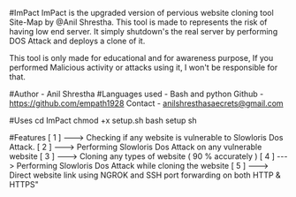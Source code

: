 #ImPact
ImPact is the upgraded version of pervious website cloning tool Site-Map by @Anil Shrestha. This tool is made to represents the risk of having low end server. It simply shutdown's the real server by performing DOS Attack and deploys a clone of it.

This tool is only made for educational and for awareness purpose, If you performed Malicious activity or attacks using it, I won't be responsible for that.

#Author - Anil Shrestha 
#Languages used - Bash and python 
Github - https://github.com/empath1928 Contact - anilshresthasaecrets@gmail.com

#Uses 
cd ImPact 
chmod +x setup.sh 
bash setup sh

#Features
[ 1 ] ---> Checking if any website is vulnerable to Slowloris Dos Attack. 
[ 2 ] ---> Performing Slowloris Dos Attack on any vulnerable website 
[ 3 ] ---> Cloning any types of website ( 90 % accurately ) 
[ 4 ] ---> Performing Slowloris Dos Attack while cloning the website 
[ 5 ] ---> Direct website link using NGROK and SSH port forwarding on both HTTP & HTTPS"
